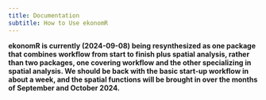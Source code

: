 ```yaml
---
title: Documentation
subtitle: How to Use ekonomR
---
```


**ekonomR is currently (2024-09-08) being resynthesized as one package that combines workflow from start to finish plus spatial analysis, rather than two packages, one covering workflow and the other specializing in spatial analysis. We should be back with the basic start-up workflow in about a week, and the spatial functions will be brought in over the months of September and October 2024.**
